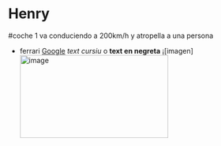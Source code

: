 # Henry
#coche 1 va conduciendo a 200km/h y atropella a una persona
- ferrari
[Google](https://www.google.com)
*text cursiu* o **text en negreta** 
¡[imagen]<img width="300" height="168" alt="image" src="https://github.com/user-attachments/assets/58c030b6-388f-4b81-92a7-1af0a61fc570" />
